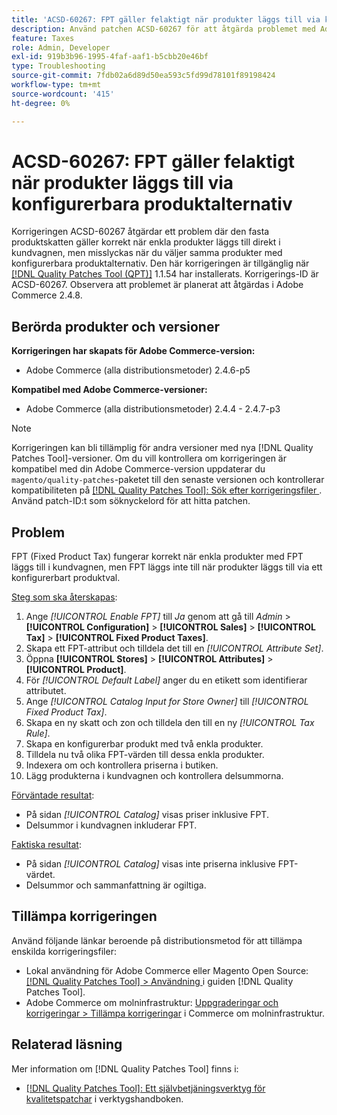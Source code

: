 ```yaml
---
title: 'ACSD-60267: FPT gäller felaktigt när produkter läggs till via konfigurerbara produktalternativ'
description: Använd patchen ACSD-60267 för att åtgärda problemet med Adobe Commerce där den fasta produktskatten gäller korrekt när enkla produkter läggs till direkt i kundvagnen, men misslyckas när du väljer samma produkter med konfigurerbara produktalternativ.
feature: Taxes
role: Admin, Developer
exl-id: 919b3b96-1995-4faf-aaf1-b5cbb20e46bf
type: Troubleshooting
source-git-commit: 7fdb02a6d89d50ea593c5fd99d78101f89198424
workflow-type: tm+mt
source-wordcount: '415'
ht-degree: 0%

---
```


# ACSD-60267: FPT gäller felaktigt när produkter läggs till via konfigurerbara produktalternativ

Korrigeringen ACSD-60267 åtgärdar ett problem där den fasta produktskatten gäller korrekt när enkla produkter läggs till direkt i kundvagnen, men misslyckas när du väljer samma produkter med konfigurerbara produktalternativ. Den här korrigeringen är tillgänglig när [[!DNL Quality Patches Tool (QPT)]](https://experienceleague.adobe.com/docs/commerce-operations/tools/quality-patches-tool/usage.html?lang=sv-SE) 1.1.54 har installerats. Korrigerings-ID är ACSD-60267. Observera att problemet är planerat att åtgärdas i Adobe Commerce 2.4.8.

## Berörda produkter och versioner

**Korrigeringen har skapats för Adobe Commerce-version:**

* Adobe Commerce (alla distributionsmetoder) 2.4.6-p5

**Kompatibel med Adobe Commerce-versioner:**

* Adobe Commerce (alla distributionsmetoder) 2.4.4 - 2.4.7-p3

>[!NOTE]
>
>Korrigeringen kan bli tillämplig för andra versioner med nya [!DNL Quality Patches Tool]-versioner. Om du vill kontrollera om korrigeringen är kompatibel med din Adobe Commerce-version uppdaterar du `magento/quality-patches`-paketet till den senaste versionen och kontrollerar kompatibiliteten på [[!DNL Quality Patches Tool]: Sök efter korrigeringsfiler ](https://experienceleague.adobe.com/tools/commerce-quality-patches/index.html?lang=sv-SE). Använd patch-ID:t som söknyckelord för att hitta patchen.

## Problem

FPT (Fixed Product Tax) fungerar korrekt när enkla produkter med FPT läggs till i kundvagnen, men FPT läggs inte till när produkter läggs till via ett konfigurerbart produktval.

<u>Steg som ska återskapas</u>:

1. Ange *[!UICONTROL Enable FPT]* till *Ja* genom att gå till *Admin* > **[!UICONTROL Configuration]** > **[!UICONTROL Sales]** > **[!UICONTROL Tax]** > **[!UICONTROL Fixed Product Taxes]**.
1. Skapa ett FPT-attribut och tilldela det till en *[!UICONTROL Attribute Set]*.
1. Öppna **[!UICONTROL Stores]** > **[!UICONTROL Attributes]** > **[!UICONTROL Product]**.
1. För *[!UICONTROL Default Label]* anger du en etikett som identifierar attributet.
1. Ange *[!UICONTROL Catalog Input for Store Owner]* till *[!UICONTROL Fixed Product Tax]*.
1. Skapa en ny skatt och zon och tilldela den till en ny *[!UICONTROL Tax Rule]*.
1. Skapa en konfigurerbar produkt med två enkla produkter.
1. Tilldela nu två olika FPT-värden till dessa enkla produkter.
1. Indexera om och kontrollera priserna i butiken.
1. Lägg produkterna i kundvagnen och kontrollera delsummorna.

<u>Förväntade resultat</u>:

* På sidan *[!UICONTROL Catalog]* visas priser inklusive FPT.
* Delsummor i kundvagnen inkluderar FPT.

<u>Faktiska resultat</u>:

* På sidan *[!UICONTROL Catalog]* visas inte priserna inklusive FPT-värdet.
* Delsummor och sammanfattning är ogiltiga.

## Tillämpa korrigeringen

Använd följande länkar beroende på distributionsmetod för att tillämpa enskilda korrigeringsfiler:

* Lokal användning för Adobe Commerce eller Magento Open Source: [[!DNL Quality Patches Tool] > Användning ](/help/tools/quality-patches-tool/usage.md) i guiden [!DNL Quality Patches Tool].
* Adobe Commerce om molninfrastruktur: [Uppgraderingar och korrigeringar > Tillämpa korrigeringar](https://experienceleague.adobe.com/docs/commerce-cloud-service/user-guide/develop/upgrade/apply-patches.html?lang=sv-SE) i Commerce om molninfrastruktur.

## Relaterad läsning

Mer information om [!DNL Quality Patches Tool] finns i:

* [[!DNL Quality Patches Tool]: Ett självbetjäningsverktyg för kvalitetspatchar](/help/tools/quality-patches-tool/quality-patches-tool-to-self-serve-quality-patches.md) i verktygshandboken.
